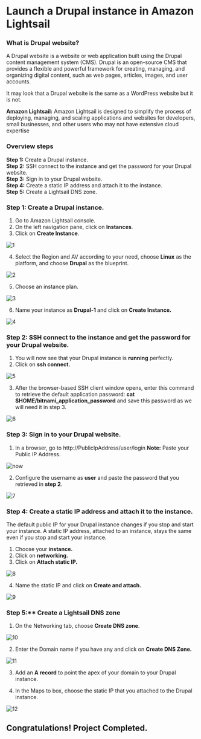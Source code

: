 # Launch a Drupal instance in Amazon Lightsail
 <h3> What is Drupal website?</h3>
 A Drupal website is a website or web application built using the Drupal content management system (CMS). Drupal is an open-source CMS that provides a flexible and powerful framework for creating, managing, and organizing digital content, such as web pages, articles, images, and user accounts.
 
 It may look that a Drupal website is the same as a WordPress website but it is not. <br>
 
**Amazon Lightsail:** Amazon Lightsail is designed to simplify the process of deploying, managing, and scaling applications and websites for developers, small businesses, and other users who may not have extensive cloud expertise

 <h3> Overview steps</h3>
 
**Step 1:** Create a Drupal instance.<br>
**Step 2:** SSH connect to the instance and get the password for your Drupal website.<br>
**Step 3:** Sign in to your Drupal website.<br>
**Step 4:** Create a static IP address and attach it to the instance.<br>
**Step 5:** Create a Lightsail DNS zone.<br>

<h3>Step 1: Create a Drupal instance.</h3>

1. Go to Amazon Lightsail console.
2. On the left navigation pane, click on **Instances**.
3. Click on **Create Instance**.

![1](https://github.com/ravinder-panwar/Launch-a-Drupal-instance-in-Amazon-Lightsail/assets/133412857/4095f1e4-dbc0-4c60-973d-620f530ec549)

4. Select the Region and AV according to your need, choose **Linux** as the platform, and choose **Drupal** as the blueprint.

![2](https://github.com/ravinder-panwar/Launch-a-Drupal-instance-in-Amazon-Lightsail/assets/133412857/8ff710fe-1376-403f-8ca2-de82a4d28eb3)

5. Choose an instance plan.

![3](https://github.com/ravinder-panwar/Launch-a-Drupal-instance-in-Amazon-Lightsail/assets/133412857/6a3e82f6-27fc-4d8a-987e-4edd532783b1)

6. Name your instance as **Drupal-1** and click on **Create Instance.**

![4](https://github.com/ravinder-panwar/Launch-a-Drupal-instance-in-Amazon-Lightsail/assets/133412857/40deacc9-6fa0-4be4-ad9a-bf3c30696136)

<h3>Step 2: SSH connect to the instance and get the password for your Drupal website.</h3>

1. You will now see that your Drupal instance is **running** perfectly.
2. Click on **ssh connect.**

![5](https://github.com/ravinder-panwar/Launch-a-Drupal-instance-in-Amazon-Lightsail/assets/133412857/d4569e48-2a7c-4a88-8aa0-cd9347b9a9c0)

3. After the browser-based SSH client window opens, enter this command to retrieve the default application password: **cat $HOME/bitnami_application_password** and save this password as we will need it in step 3.

![6](https://github.com/ravinder-panwar/Launch-a-Drupal-instance-in-Amazon-Lightsail/assets/133412857/8294e818-be22-4e85-a636-1cc6286ee9ec)

<h3>Step 3: Sign in to your Drupal website.</h3>

1. In a browser, go to http://PublicIpAddress/user/login
**Note:** Paste your Public IP Address.

![now](https://github.com/ravinder-panwar/Launch-a-Drupal-instance-in-Amazon-Lightsail/assets/133412857/9ad5b6fa-4435-490a-818a-e913598911ad)

2. Configure the username as **user** and paste the password that you retrieved in **step 2**.

![7](https://github.com/ravinder-panwar/Launch-a-Drupal-instance-in-Amazon-Lightsail/assets/133412857/a45cf6c4-e566-40b8-9fa3-42dde287971c)

<h3>Step 4: Create a static IP address and attach it to the instance.</h3>

The default public IP for your Drupal instance changes if you stop and start your instance. A static IP address, attached to an instance, stays the same even if you stop and start your instance.

1. Choose your **instance.**
2. Click on **networking.**
3. Click on **Attach static IP.**

![8](https://github.com/ravinder-panwar/Launch-a-Drupal-instance-in-Amazon-Lightsail/assets/133412857/2798fd98-d3c6-4cf4-814c-7efe4eb8df4a)

4. Name the static IP and click on **Create and attach.**

![9](https://github.com/ravinder-panwar/Launch-a-Drupal-instance-in-Amazon-Lightsail/assets/133412857/eb8646ef-b6e4-4c64-9415-3c1a9d01db14)

<h3>Step 5:** Create a Lightsail DNS zone</h3>

1. On the Networking tab, choose **Create DNS zone**.

![10](https://github.com/ravinder-panwar/Launch-a-Drupal-instance-in-Amazon-Lightsail/assets/133412857/7641e70f-dcb4-4ce4-8a49-5284e27f58c0)

2. Enter the Domain name if you have any and click on **Create DNS Zone.**

![11](https://github.com/ravinder-panwar/Launch-a-Drupal-instance-in-Amazon-Lightsail/assets/133412857/88016476-98fb-4f29-bbe2-bc84b9c80f1e)

3. Add an **A record** to point the apex of your domain to your Drupal instance.

4. In the Maps to box, choose the static IP that you attached to the Drupal instance.

![12](https://github.com/ravinder-panwar/Launch-a-Drupal-instance-in-Amazon-Lightsail/assets/133412857/cccc0966-7e83-49bf-beed-6bc3d55a4bae)

<h2> Congratulations! Project Completed.</h2>









































